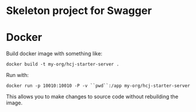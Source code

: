 # Skeleton project for Swagger

# Docker
Build docker image with something like:

`docker build -t my-org/hcj-starter-server .`

Run with:

`docker run -p 10010:10010 -P -v ``pwd``:/app my-org/hcj-starter-server`

This allows you to make changes to source code without rebuilding the image.
